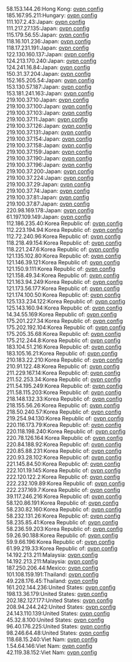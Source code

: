 58.153.144.26:Hong Kong: [ovpn config](vpn/58_153_144_26.ovpn)  
185.167.95.211:Hungary: [ovpn config](vpn/185_167_95_211.ovpn)  
111.107.2.43:Japan: [ovpn config](vpn/111_107_2_43.ovpn)  
111.217.27.135:Japan: [ovpn config](vpn/111_217_27_135.ovpn)  
115.179.56.55:Japan: [ovpn config](vpn/115_179_56_55.ovpn)  
118.16.101.236:Japan: [ovpn config](vpn/118_16_101_236.ovpn)  
118.17.231.191:Japan: [ovpn config](vpn/118_17_231_191.ovpn)  
122.130.160.137:Japan: [ovpn config](vpn/122_130_160_137.ovpn)  
124.213.170.240:Japan: [ovpn config](vpn/124_213_170_240.ovpn)  
124.241.16.84:Japan: [ovpn config](vpn/124_241_16_84.ovpn)  
150.31.37.204:Japan: [ovpn config](vpn/150_31_37_204.ovpn)  
152.165.205.54:Japan: [ovpn config](vpn/152_165_205_54.ovpn)  
153.130.57.187:Japan: [ovpn config](vpn/153_130_57_187.ovpn)  
153.181.241.163:Japan: [ovpn config](vpn/153_181_241_163.ovpn)  
219.100.37.10:Japan: [ovpn config](vpn/219_100_37_10.ovpn)  
219.100.37.100:Japan: [ovpn config](vpn/219_100_37_100.ovpn)  
219.100.37.103:Japan: [ovpn config](vpn/219_100_37_103.ovpn)  
219.100.37.11:Japan: [ovpn config](vpn/219_100_37_11.ovpn)  
219.100.37.126:Japan: [ovpn config](vpn/219_100_37_126.ovpn)  
219.100.37.131:Japan: [ovpn config](vpn/219_100_37_131.ovpn)  
219.100.37.154:Japan: [ovpn config](vpn/219_100_37_154.ovpn)  
219.100.37.158:Japan: [ovpn config](vpn/219_100_37_158.ovpn)  
219.100.37.159:Japan: [ovpn config](vpn/219_100_37_159.ovpn)  
219.100.37.190:Japan: [ovpn config](vpn/219_100_37_190.ovpn)  
219.100.37.196:Japan: [ovpn config](vpn/219_100_37_196.ovpn)  
219.100.37.200:Japan: [ovpn config](vpn/219_100_37_200.ovpn)  
219.100.37.224:Japan: [ovpn config](vpn/219_100_37_224.ovpn)  
219.100.37.29:Japan: [ovpn config](vpn/219_100_37_29.ovpn)  
219.100.37.74:Japan: [ovpn config](vpn/219_100_37_74.ovpn)  
219.100.37.81:Japan: [ovpn config](vpn/219_100_37_81.ovpn)  
219.100.37.87:Japan: [ovpn config](vpn/219_100_37_87.ovpn)  
220.98.169.178:Japan: [ovpn config](vpn/220_98_169_178.ovpn)  
61.197.109.149:Japan: [ovpn config](vpn/61_197_109_149.ovpn)  
112.186.235.40:Korea Republic of: [ovpn config](vpn/112_186_235_40.ovpn)  
112.223.194.94:Korea Republic of: [ovpn config](vpn/112_223_194_94.ovpn)  
112.72.240.96:Korea Republic of: [ovpn config](vpn/112_72_240_96.ovpn)  
118.218.49.154:Korea Republic of: [ovpn config](vpn/118_218_49_154.ovpn)  
118.221.247.6:Korea Republic of: [ovpn config](vpn/118_221_247_6.ovpn)  
121.135.102.80:Korea Republic of: [ovpn config](vpn/121_135_102_80.ovpn)  
121.146.39.121:Korea Republic of: [ovpn config](vpn/121_146_39_121.ovpn)  
121.150.9.111:Korea Republic of: [ovpn config](vpn/121_150_9_111.ovpn)  
121.158.49.34:Korea Republic of: [ovpn config](vpn/121_158_49_34.ovpn)  
121.163.94.249:Korea Republic of: [ovpn config](vpn/121_163_94_249.ovpn)  
121.173.56.177:Korea Republic of: [ovpn config](vpn/121_173_56_177.ovpn)  
121.174.100.50:Korea Republic of: [ovpn config](vpn/121_174_100_50.ovpn)  
125.133.234.122:Korea Republic of: [ovpn config](vpn/125_133_234_122.ovpn)  
125.143.160.94:Korea Republic of: [ovpn config](vpn/125_143_160_94.ovpn)  
14.34.55.169:Korea Republic of: [ovpn config](vpn/14_34_55_169.ovpn)  
175.201.227.34:Korea Republic of: [ovpn config](vpn/175_201_227_34.ovpn)  
175.202.192.104:Korea Republic of: [ovpn config](vpn/175_202_192_104.ovpn)  
175.205.35.68:Korea Republic of: [ovpn config](vpn/175_205_35_68.ovpn)  
175.212.244.8:Korea Republic of: [ovpn config](vpn/175_212_244_8.ovpn)  
183.104.51.216:Korea Republic of: [ovpn config](vpn/183_104_51_216.ovpn)  
183.105.16.21:Korea Republic of: [ovpn config](vpn/183_105_16_21.ovpn)  
210.183.22.210:Korea Republic of: [ovpn config](vpn/210_183_22_210.ovpn)  
210.91.122.48:Korea Republic of: [ovpn config](vpn/210_91_122_48.ovpn)  
211.229.167.14:Korea Republic of: [ovpn config](vpn/211_229_167_14.ovpn)  
211.52.253.34:Korea Republic of: [ovpn config](vpn/211_52_253_34.ovpn)  
211.54.195.249:Korea Republic of: [ovpn config](vpn/211_54_195_249.ovpn)  
211.58.115.203:Korea Republic of: [ovpn config](vpn/211_58_115_203.ovpn)  
218.148.132.33:Korea Republic of: [ovpn config](vpn/218_148_132_33.ovpn)  
218.155.56.26:Korea Republic of: [ovpn config](vpn/218_155_56_26.ovpn)  
218.50.240.57:Korea Republic of: [ovpn config](vpn/218_50_240_57.ovpn)  
219.254.94.130:Korea Republic of: [ovpn config](vpn/219_254_94_130.ovpn)  
220.116.173.79:Korea Republic of: [ovpn config](vpn/220_116_173_79.ovpn)  
220.118.198.240:Korea Republic of: [ovpn config](vpn/220_118_198_240.ovpn)  
220.78.126.164:Korea Republic of: [ovpn config](vpn/220_78_126_164.ovpn)  
220.84.188.92:Korea Republic of: [ovpn config](vpn/220_84_188_92.ovpn)  
220.85.88.231:Korea Republic of: [ovpn config](vpn/220_85_88_231.ovpn)  
220.93.28.102:Korea Republic of: [ovpn config](vpn/220_93_28_102.ovpn)  
221.145.84.50:Korea Republic of: [ovpn config](vpn/221_145_84_50.ovpn)  
222.101.19.145:Korea Republic of: [ovpn config](vpn/222_101_19_145.ovpn)  
222.120.122.2:Korea Republic of: [ovpn config](vpn/222_120_122_2.ovpn)  
222.232.109.89:Korea Republic of: [ovpn config](vpn/222_232_109_89.ovpn)  
222.237.169.7:Korea Republic of: [ovpn config](vpn/222_237_169_7.ovpn)  
39.117.246.216:Korea Republic of: [ovpn config](vpn/39_117_246_216.ovpn)  
58.120.86.191:Korea Republic of: [ovpn config](vpn/58_120_86_191.ovpn)  
58.230.82.160:Korea Republic of: [ovpn config](vpn/58_230_82_160.ovpn)  
58.232.131.26:Korea Republic of: [ovpn config](vpn/58_232_131_26.ovpn)  
58.235.85.41:Korea Republic of: [ovpn config](vpn/58_235_85_41.ovpn)  
58.236.59.203:Korea Republic of: [ovpn config](vpn/58_236_59_203.ovpn)  
59.26.90.188:Korea Republic of: [ovpn config](vpn/59_26_90_188.ovpn)  
59.9.66.196:Korea Republic of: [ovpn config](vpn/59_9_66_196.ovpn)  
61.99.219.33:Korea Republic of: [ovpn config](vpn/61_99_219_33.ovpn)  
14.192.213.211:Malaysia: [ovpn config](vpn/14_192_213_211.ovpn)  
14.192.213.211:Malaysia: [ovpn config](vpn/14_192_213_211.ovpn)  
187.250.206.44:Mexico: [ovpn config](vpn/187_250_206_44.ovpn)  
101.108.159.191:Thailand: [ovpn config](vpn/101_108_159_191.ovpn)  
49.228.176.45:Thailand: [ovpn config](vpn/49_228_176_45.ovpn)  
161.202.144.236:United States: [ovpn config](vpn/161_202_144_236.ovpn)  
198.13.36.179:United States: [ovpn config](vpn/198_13_36_179.ovpn)  
202.182.127.177:United States: [ovpn config](vpn/202_182_127_177.ovpn)  
208.94.244.242:United States: [ovpn config](vpn/208_94_244_242.ovpn)  
24.143.110.139:United States: [ovpn config](vpn/24_143_110_139.ovpn)  
45.32.8.100:United States: [ovpn config](vpn/45_32_8_100.ovpn)  
96.40.176.225:United States: [ovpn config](vpn/96_40_176_225.ovpn)  
98.246.64.48:United States: [ovpn config](vpn/98_246_64_48.ovpn)  
118.68.15.240:Viet Nam: [ovpn config](vpn/118_68_15_240.ovpn)  
1.54.64.146:Viet Nam: [ovpn config](vpn/1_54_64_146.ovpn)  
42.119.38.152:Viet Nam: [ovpn config](vpn/42_119_38_152.ovpn)  
